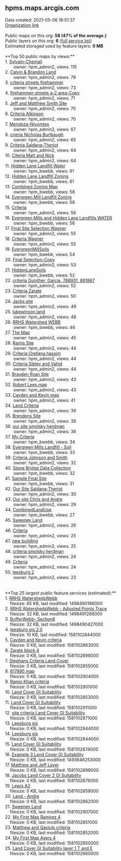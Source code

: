 <h2>hpms.maps.arcgis.com</h2> Data created: 2021-05-06 16:51:37 <br /><a target='new' href='https://hpms.maps.arcgis.com'>Organization link</a><br /><br />Public maps on this org: <b>58 (47% of the average.)</b><br />Public layers on this org: <b>6 </b>(<a target='new' href='https://services.arcgis.com/pil97n8EBBuPbTrX/ArcGIS/rest/services'>full service list</a>)<br />Estimated storaged used by feature layers: <b>0 MB</b><br /><br />**Top 50 public maps by views:**<br />  1. <a target='new' href='https://www.arcgis.com/home/item.html?id=4a872af76bb04f738502cce90cc62b14'>Sylvain-Chemali</a> <br />  &nbsp;&nbsp;&nbsp;&nbsp; &nbsp;&nbsp;owner: hpm_admin2, views: 115<br />  2. <a target='new' href='https://www.arcgis.com/home/item.html?id=dce9db88aec847688bc7e49aaea95e22'>Calvin & Brandon Land</a> <br />  &nbsp;&nbsp;&nbsp;&nbsp; &nbsp;&nbsp;owner: hpm_admin2, views: 79<br />  3. <a target='new' href='https://www.arcgis.com/home/item.html?id=4c77e1b04f03433eb2135398a068a27f'>criteria streets firehammer</a> <br />  &nbsp;&nbsp;&nbsp;&nbsp; &nbsp;&nbsp;owner: hpm_admin2, views: 73<br />  4. <a target='new' href='https://www.arcgis.com/home/item.html?id=81b56111092947dcb4c2cfd5c103b854'>firehammer-streets a-2 area-Copy</a> <br />  &nbsp;&nbsp;&nbsp;&nbsp; &nbsp;&nbsp;owner: hpm_admin2, views: 71<br />  5. <a target='new' href='https://www.arcgis.com/home/item.html?id=faf16f33c73746e9973608b817c8e6e2'>Jeff and Matthew Smith Site</a> <br />  &nbsp;&nbsp;&nbsp;&nbsp; &nbsp;&nbsp;owner: hpm_admin2, views: 70<br />  6. <a target='new' href='https://www.arcgis.com/home/item.html?id=436fa6a97044493bb1874e817bfd1bda'>Criteria Atkinson</a> <br />  &nbsp;&nbsp;&nbsp;&nbsp; &nbsp;&nbsp;owner: hpm_admin2, views: 70<br />  7. <a target='new' href='https://www.arcgis.com/home/item.html?id=f6c3f435aed8480ca93e26bcbd055445'>Mendoza-Niyomtes</a> <br />  &nbsp;&nbsp;&nbsp;&nbsp; &nbsp;&nbsp;owner: hpm_admin2, views: 67<br />  8. <a target='new' href='https://www.arcgis.com/home/item.html?id=88ca41837ead42cabfd6d1beb9507c93'>crieria Nicholas Burlbaugh</a> <br />  &nbsp;&nbsp;&nbsp;&nbsp; &nbsp;&nbsp;owner: hpm_admin2, views: 65<br />  9. <a target='new' href='https://www.arcgis.com/home/item.html?id=b197820489014f68b185f53ce3fa260f'>Criteria Saldana-Theriot</a> <br />  &nbsp;&nbsp;&nbsp;&nbsp; &nbsp;&nbsp;owner: hpm_admin2, views: 64<br />  10. <a target='new' href='https://www.arcgis.com/home/item.html?id=4308b7467732472ea2a3cb61a8e77642'>Citeria Matt and Nick</a> <br />  &nbsp;&nbsp;&nbsp;&nbsp; &nbsp;&nbsp;owner: hpm_admin2, views: 64<br />  11. <a target='new' href='https://www.arcgis.com/home/item.html?id=5c343806220a42219e11148086fc9b35'>Hidden Lane Landfill Water</a> <br />  &nbsp;&nbsp;&nbsp;&nbsp; &nbsp;&nbsp;owner: hpm_bwebb, views: 61<br />  12. <a target='new' href='https://www.arcgis.com/home/item.html?id=8a131205b3b844cfb3800f1769af2478'>Hidden Lane Landfill Zoning</a> <br />  &nbsp;&nbsp;&nbsp;&nbsp; &nbsp;&nbsp;owner: hpm_bwebb, views: 61<br />  13. <a target='new' href='https://www.arcgis.com/home/item.html?id=6a3ef98cb7e44daa86d1d9034e22daeb'>Combined Zoning Map</a> <br />  &nbsp;&nbsp;&nbsp;&nbsp; &nbsp;&nbsp;owner: hpm_bwebb, views: 58<br />  14. <a target='new' href='https://www.arcgis.com/home/item.html?id=d320ca92af584fa8a9a2735e1505248c'>Evergreen Mill Landfill Zoning</a> <br />  &nbsp;&nbsp;&nbsp;&nbsp; &nbsp;&nbsp;owner: hpm_bwebb, views: 58<br />  15. <a target='new' href='https://www.arcgis.com/home/item.html?id=70ced3100b0f4a1bb72ade07dedd3dc7'>Criteria</a> <br />  &nbsp;&nbsp;&nbsp;&nbsp; &nbsp;&nbsp;owner: hpm_admin2, views: 56<br />  16. <a target='new' href='https://www.arcgis.com/home/item.html?id=139ebae513ae420d89e468e8fd7b1035'>Evergreen Mills and Hidden Lane Landfills WATER</a> <br />  &nbsp;&nbsp;&nbsp;&nbsp; &nbsp;&nbsp;owner: hpm_bwebb, views: 56<br />  17. <a target='new' href='https://www.arcgis.com/home/item.html?id=9c1a8b64061b4f78bb25dd5f23cb248d'>Final Site Selection Wagner</a> <br />  &nbsp;&nbsp;&nbsp;&nbsp; &nbsp;&nbsp;owner: hpm_admin2, views: 55<br />  18. <a target='new' href='https://www.arcgis.com/home/item.html?id=623624b2bd7943adaa4e5d870e33586b'>Criteria Wagner</a> <br />  &nbsp;&nbsp;&nbsp;&nbsp; &nbsp;&nbsp;owner: hpm_admin2, views: 55<br />  19. <a target='new' href='https://www.arcgis.com/home/item.html?id=d51a8fdef0d04703a7b15037e3795305'>EvergreenMillSoils</a> <br />  &nbsp;&nbsp;&nbsp;&nbsp; &nbsp;&nbsp;owner: hpm_bwebb, views: 54<br />  20. <a target='new' href='https://www.arcgis.com/home/item.html?id=9cefe8e09de4490baf51ff7731b29fec'>Final Selection-Copy</a> <br />  &nbsp;&nbsp;&nbsp;&nbsp; &nbsp;&nbsp;owner: hpm_admin2, views: 53<br />  21. <a target='new' href='https://www.arcgis.com/home/item.html?id=782b7fc64572418da297407e8e9b558d'>HiddenLaneSoils</a> <br />  &nbsp;&nbsp;&nbsp;&nbsp; &nbsp;&nbsp;owner: hpm_bwebb, views: 52<br />  22. <a target='new' href='https://www.arcgis.com/home/item.html?id=1f8f31b6130a44dcb65a41a66ea992cf'>criteria Guinther, Garcia, 788931, 891867</a> <br />  &nbsp;&nbsp;&nbsp;&nbsp; &nbsp;&nbsp;owner: hpm_admin2, views: 52<br />  23. <a target='new' href='https://www.arcgis.com/home/item.html?id=c68f69d9d2234934a5c02ff67fa98282'>Criteria Zarate</a> <br />  &nbsp;&nbsp;&nbsp;&nbsp; &nbsp;&nbsp;owner: hpm_admin2, views: 50<br />  24. <a target='new' href='https://www.arcgis.com/home/item.html?id=a29396dfc7a0447e93e2759d56e0e7a6'>Jacks site</a> <br />  &nbsp;&nbsp;&nbsp;&nbsp; &nbsp;&nbsp;owner: hpm_admin2, views: 49<br />  25. <a target='new' href='https://www.arcgis.com/home/item.html?id=d9fd80fb6db94a5e97aa7a4f1ce5d22f'>lukewinson land</a> <br />  &nbsp;&nbsp;&nbsp;&nbsp; &nbsp;&nbsp;owner: hpm_admin2, views: 48<br />  26. <a target='new' href='https://www.arcgis.com/home/item.html?id=e52af96b8b064f77a54f5d2c5134a8c1'>RRHS Watershed WEBB</a> <br />  &nbsp;&nbsp;&nbsp;&nbsp; &nbsp;&nbsp;owner: hpm_bwebb, views: 46<br />  27. <a target='new' href='https://www.arcgis.com/home/item.html?id=1a802e33f0b1428e9dc8032a3db70d38'>The Map</a> <br />  &nbsp;&nbsp;&nbsp;&nbsp; &nbsp;&nbsp;owner: hpm_admin2, views: 45<br />  28. <a target='new' href='https://www.arcgis.com/home/item.html?id=4a55fe114dea423c89e6a2293e2c08e9'>Ramis Site</a> <br />  &nbsp;&nbsp;&nbsp;&nbsp; &nbsp;&nbsp;owner: hpm_admin2, views: 44<br />  29. <a target='new' href='https://www.arcgis.com/home/item.html?id=a9c08961e40e4fe3acfa72a0c4f2f561'>Criteria Orellana hassim</a> <br />  &nbsp;&nbsp;&nbsp;&nbsp; &nbsp;&nbsp;owner: hpm_admin2, views: 44<br />  30. <a target='new' href='https://www.arcgis.com/home/item.html?id=3e20beec4f3f4802af01a2a364684541'>Criteria Sibley and Vahid</a> <br />  &nbsp;&nbsp;&nbsp;&nbsp; &nbsp;&nbsp;owner: hpm_admin2, views: 44<br />  31. <a target='new' href='https://www.arcgis.com/home/item.html?id=aeb9337984eb451db5ffa0ac14964663'>Brayden Ryan Site</a> <br />  &nbsp;&nbsp;&nbsp;&nbsp; &nbsp;&nbsp;owner: hpm_admin2, views: 43<br />  32. <a target='new' href='https://www.arcgis.com/home/item.html?id=30e9ce490fc04b4b862e1aaee76ffe54'>Robert Lees map</a> <br />  &nbsp;&nbsp;&nbsp;&nbsp; &nbsp;&nbsp;owner: hpm_admin2, views: 43<br />  33. <a target='new' href='https://www.arcgis.com/home/item.html?id=e5e42cf36ef44c0581c476da121e1d51'>Cayden and Kevin map</a> <br />  &nbsp;&nbsp;&nbsp;&nbsp; &nbsp;&nbsp;owner: hpm_admin2, views: 41<br />  34. <a target='new' href='https://www.arcgis.com/home/item.html?id=8c68b846a45e4241b86328dafdf84421'>Land Criteria</a> <br />  &nbsp;&nbsp;&nbsp;&nbsp; &nbsp;&nbsp;owner: hpm_admin2, views: 39<br />  35. <a target='new' href='https://www.arcgis.com/home/item.html?id=bc0a5e4473984a019c363cf7527fea6d'>Brendens Site</a> <br />  &nbsp;&nbsp;&nbsp;&nbsp; &nbsp;&nbsp;owner: hpm_admin2, views: 39<br />  36. <a target='new' href='https://www.arcgis.com/home/item.html?id=c741170bfdff43518685b704eb8bd1f3'>our site smolsky herdman</a> <br />  &nbsp;&nbsp;&nbsp;&nbsp; &nbsp;&nbsp;owner: hpm_admin2, views: 36<br />  37. <a target='new' href='https://www.arcgis.com/home/item.html?id=1c43ac47717646eea99e0ba6f1ff6c00'>My Criteria</a> <br />  &nbsp;&nbsp;&nbsp;&nbsp; &nbsp;&nbsp;owner: hpm_bwebb, views: 34<br />  38. <a target='new' href='https://www.arcgis.com/home/item.html?id=2b8c8f712d044ff8b2ad80e3d6eb640a'>Evergreen Mills Landfill - Soil</a> <br />  &nbsp;&nbsp;&nbsp;&nbsp; &nbsp;&nbsp;owner: hpm_bwebb, views: 33<br />  39. <a target='new' href='https://www.arcgis.com/home/item.html?id=fd6e0b4448c64e9890756871082a56d3'>Criteria Johnson and Smith</a> <br />  &nbsp;&nbsp;&nbsp;&nbsp; &nbsp;&nbsp;owner: hpm_admin2, views: 32<br />  40. <a target='new' href='https://www.arcgis.com/home/item.html?id=2a654cd97aa346e3be8a3845e22cf04d'>Stone Bridge Data Collection</a> <br />  &nbsp;&nbsp;&nbsp;&nbsp; &nbsp;&nbsp;owner: hpm_bwebb, views: 32<br />  41. <a target='new' href='https://www.arcgis.com/home/item.html?id=1319045745f543afa46e95f2c2fca826'>Sample Final Site</a> <br />  &nbsp;&nbsp;&nbsp;&nbsp; &nbsp;&nbsp;owner: hpm_bwebb, views: 31<br />  42. <a target='new' href='https://www.arcgis.com/home/item.html?id=bd109fa094684055941306074cecc771'>Our Site Saldana-Theriot</a> <br />  &nbsp;&nbsp;&nbsp;&nbsp; &nbsp;&nbsp;owner: hpm_admin2, views: 30<br />  43. <a target='new' href='https://www.arcgis.com/home/item.html?id=59ee88d84927492d8459dde7bbf8918b'>Our site Chris and Andre</a> <br />  &nbsp;&nbsp;&nbsp;&nbsp; &nbsp;&nbsp;owner: hpm_admin2, views: 29<br />  44. <a target='new' href='https://www.arcgis.com/home/item.html?id=45d488dc93564da48fcf71c9cbf76778'>CombinedLandUse</a> <br />  &nbsp;&nbsp;&nbsp;&nbsp; &nbsp;&nbsp;owner: hpm_bwebb, views: 27<br />  45. <a target='new' href='https://www.arcgis.com/home/item.html?id=5a1fd227dd8c430fa616d8f360917a2e'>Sweeney Land</a> <br />  &nbsp;&nbsp;&nbsp;&nbsp; &nbsp;&nbsp;owner: hpm_admin2, views: 26<br />  46. <a target='new' href='https://www.arcgis.com/home/item.html?id=0df53ea122ab41609ff9bdd706030f8c'>Criteria</a> <br />  &nbsp;&nbsp;&nbsp;&nbsp; &nbsp;&nbsp;owner: hpm_admin2, views: 25<br />  47. <a target='new' href='https://www.arcgis.com/home/item.html?id=ac5ce526db364137aaced49e97d144ba'>new building</a> <br />  &nbsp;&nbsp;&nbsp;&nbsp; &nbsp;&nbsp;owner: hpm_admin2, views: 25<br />  48. <a target='new' href='https://www.arcgis.com/home/item.html?id=2cfb12a49f5c4a73a2b247fb3654961c'>criteria smolsky herdman</a> <br />  &nbsp;&nbsp;&nbsp;&nbsp; &nbsp;&nbsp;owner: hpm_admin2, views: 24<br />  49. <a target='new' href='https://www.arcgis.com/home/item.html?id=54f6f7ca45454d88bab5030cb2e6294c'>Criteria</a> <br />  &nbsp;&nbsp;&nbsp;&nbsp; &nbsp;&nbsp;owner: hpm_admin2, views: 24<br />  50. <a target='new' href='https://www.arcgis.com/home/item.html?id=ee90241aad344c78982208eb2b3f4ddb'>leesburg 2</a> <br />  &nbsp;&nbsp;&nbsp;&nbsp; &nbsp;&nbsp;owner: hpm_admin2, views: 23<br /><br /><br />**Top 25 largest public feature services (estimated):**<br /> 1. <a target='new' href='https://www.arcgis.com/home/item.html?id=b71f2d294eba410fa8bc28a5aff1b0db'>RRHS WatershedsWebb</a><br /> &nbsp;&nbsp;&nbsp;&nbsp;filesize: 65 KB, last modified: 1498490186000<br /> 2. <a target='new' href='https://www.arcgis.com/home/item.html?id=f0a7f5c316ba4eda8fb94caafa20ddf5'>RRHS WatershedsWebb - Adjusted Points Trace</a><br /> &nbsp;&nbsp;&nbsp;&nbsp;filesize: 32 KB, last modified: 1498491266000<br /> 3. <a target='new' href='https://www.arcgis.com/home/item.html?id=6703e655f622415091808575dcfc5b75'>BufferWebb- Section6</a><br /> &nbsp;&nbsp;&nbsp;&nbsp;filesize: 32 KB, last modified: 1498490427000<br /> 4. <a target='new' href='https://www.arcgis.com/home/item.html?id=a575ae48f31e465380b623e809743648'>leesburg gis 2.0</a><br /> &nbsp;&nbsp;&nbsp;&nbsp;filesize: 10 KB, last modified: 1581102844000<br /> 5. <a target='new' href='https://www.arcgis.com/home/item.html?id=b9bd67bb03f74e78a8d33f8a89cfa2c7'>Cayden and Kevin criteria</a><br /> &nbsp;&nbsp;&nbsp;&nbsp;filesize: 0 KB, last modified: 1581102863000<br /> 6. <a target='new' href='https://www.arcgis.com/home/item.html?id=eae20be299634d0aa548bbbfe8d4c19d'>Zarate block 4</a><br /> &nbsp;&nbsp;&nbsp;&nbsp;filesize: 0 KB, last modified: 1581102898000<br /> 7. <a target='new' href='https://www.arcgis.com/home/item.html?id=f069b320a82f49ef8a9e352c32148e03'>Stephans Criteria Land Cover</a><br /> &nbsp;&nbsp;&nbsp;&nbsp;filesize: 0 KB, last modified: 1581102855000<br /> 8. <a target='new' href='https://www.arcgis.com/home/item.html?id=09190b230d554fc7ace5b6fa8e660ea4'>817895 map</a><br /> &nbsp;&nbsp;&nbsp;&nbsp;filesize: 0 KB, last modified: 1581102904000<br /> 9. <a target='new' href='https://www.arcgis.com/home/item.html?id=74769e293e5547449ee300dacac82ce7'>Ramis Khan criteria</a><br /> &nbsp;&nbsp;&nbsp;&nbsp;filesize: 0 KB, last modified: 1581102901000<br /> 10. <a target='new' href='https://www.arcgis.com/home/item.html?id=aa2be15a59e54de5a16e8a6731f1d798'>Land Cover GI Suitability</a><br /> &nbsp;&nbsp;&nbsp;&nbsp;filesize: 0 KB, last modified: 1581102853000<br /> 11. <a target='new' href='https://www.arcgis.com/home/item.html?id=dadc12638a404c449874236d1b2e24e0'>Land Cover GI Suitability</a><br /> &nbsp;&nbsp;&nbsp;&nbsp;filesize: 0 KB, last modified: 1581102911000<br /> 12. <a target='new' href='https://www.arcgis.com/home/item.html?id=30ed3c693d7b4a609de19d7ae46f4fe1'>site criteria Land Cover GI Suitability</a><br /> &nbsp;&nbsp;&nbsp;&nbsp;filesize: 0 KB, last modified: 1581102871000<br /> 13. <a target='new' href='https://www.arcgis.com/home/item.html?id=1a2fa4d29c454ad59eb348adfd5df814'>Leesburg gis</a><br /> &nbsp;&nbsp;&nbsp;&nbsp;filesize: 0 KB, last modified: 1581102844000<br /> 14. <a target='new' href='https://www.arcgis.com/home/item.html?id=2853ee32a41b4a8793ac1ddcf8a04329'>Leesburg gis</a><br /> &nbsp;&nbsp;&nbsp;&nbsp;filesize: 0 KB, last modified: 1581102844000<br /> 15. <a target='new' href='https://www.arcgis.com/home/item.html?id=6d6306d04b144ee9968414980e4db0e3'>Land Cover GI Suitability</a><br /> &nbsp;&nbsp;&nbsp;&nbsp;filesize: 0 KB, last modified: 1581102874000<br /> 16. <a target='new' href='https://www.arcgis.com/home/item.html?id=c73f564f47cc435e83726e1755431632'>Example 3 Land Cover GI Suitability</a><br /> &nbsp;&nbsp;&nbsp;&nbsp;filesize: 0 KB, last modified: 1493646253000<br /> 17. <a target='new' href='https://www.arcgis.com/home/item.html?id=f59354016a664970aa91a1850ae6d612'>Matthew and Jeff Layer</a><br /> &nbsp;&nbsp;&nbsp;&nbsp;filesize: 0 KB, last modified: 1581102899000<br /> 18. <a target='new' href='https://www.arcgis.com/home/item.html?id=6e46523ffa0e4ca18ce92aa4147bbcee'>Jacobs Land Cover 2 GI Suitability</a><br /> &nbsp;&nbsp;&nbsp;&nbsp;filesize: 0 KB, last modified: 1581102876000<br /> 19. <a target='new' href='https://www.arcgis.com/home/item.html?id=b4c2250bf0044b0181b2bb9958b109dd'>Lewis A2</a><br /> &nbsp;&nbsp;&nbsp;&nbsp;filesize: 0 KB, last modified: 1581102859000<br /> 20. <a target='new' href='https://www.arcgis.com/home/item.html?id=7ae91b4eba704d8080550b38c4950fb7'>Land - Andre</a><br /> &nbsp;&nbsp;&nbsp;&nbsp;filesize: 0 KB, last modified: 1581102862000<br /> 21. <a target='new' href='https://www.arcgis.com/home/item.html?id=590a6f3fcc3445ee8cebdc2c39555fc1'>Sweeney Land</a><br /> &nbsp;&nbsp;&nbsp;&nbsp;filesize: 0 KB, last modified: 1581102907000<br /> 22. <a target='new' href='https://www.arcgis.com/home/item.html?id=3c6a2c132d6f4a928d3136474fecc434'>My First Map Ramirez 4</a><br /> &nbsp;&nbsp;&nbsp;&nbsp;filesize: 0 KB, last modified: 1581102851000<br /> 23. <a target='new' href='https://www.arcgis.com/home/item.html?id=8c1d60c713724f14b2ab14c38b6f7e79'>Matthew and Qaviuls criteria</a><br /> &nbsp;&nbsp;&nbsp;&nbsp;filesize: 0 KB, last modified: 1581102852000<br /> 24. <a target='new' href='https://www.arcgis.com/home/item.html?id=f66d6475985a4a1fbaf943c5ecd4ace7'>My First Map Ayers 4</a><br /> &nbsp;&nbsp;&nbsp;&nbsp;filesize: 0 KB, last modified: 1581102850000<br /> 25. <a target='new' href='https://www.arcgis.com/home/item.html?id=7258b8c794a6449e84f6f08d34abc70d'>Land Cover GI Suitability layer 1 T and E</a><br /> &nbsp;&nbsp;&nbsp;&nbsp;filesize: 0 KB, last modified: 1581102860000<br />